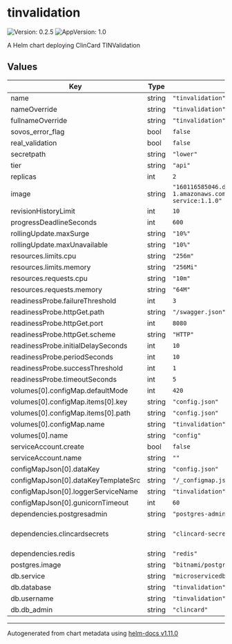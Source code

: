 # tinvalidation

![Version: 0.2.5](https://img.shields.io/badge/Version-0.2.5-informational?style=flat-square) ![AppVersion: 1.0](https://img.shields.io/badge/AppVersion-1.0-informational?style=flat-square)

A Helm chart deploying ClinCard TINValidation

## Values

| Key | Type | Default | Description |
|-----|------|---------|-------------|
| name | string | `"tinvalidation"` |  |
| nameOverride | string | `"tinvalidation"` |  |
| fullnameOverride | string | `"tinvalidation"` |  |
| sovos_error_flag | bool | `false` |  |
| real_validation | bool | `false` |  |
| secretpath | string | `"lower"` |  |
| tier | string | `"api"` |  |
| replicas | int | `2` |  |
| image | string | `"160116585046.dkr.ecr.us-east-1.amazonaws.com/clincard/tinvalidation-service:1.1.0"` |  |
| revisionHistoryLimit | int | `10` |  |
| progressDeadlineSeconds | int | `600` |  |
| rollingUpdate.maxSurge | string | `"10%"` |  |
| rollingUpdate.maxUnavailable | string | `"10%"` |  |
| resources.limits.cpu | string | `"256m"` |  |
| resources.limits.memory | string | `"256Mi"` |  |
| resources.requests.cpu | string | `"10m"` |  |
| resources.requests.memory | string | `"64M"` |  |
| readinessProbe.failureThreshold | int | `3` |  |
| readinessProbe.httpGet.path | string | `"/swagger.json"` |  |
| readinessProbe.httpGet.port | int | `8080` |  |
| readinessProbe.httpGet.scheme | string | `"HTTP"` |  |
| readinessProbe.initialDelaySeconds | int | `10` |  |
| readinessProbe.periodSeconds | int | `10` |  |
| readinessProbe.successThreshold | int | `1` |  |
| readinessProbe.timeoutSeconds | int | `5` |  |
| volumes[0].configMap.defaultMode | int | `420` |  |
| volumes[0].configMap.items[0].key | string | `"config.json"` |  |
| volumes[0].configMap.items[0].path | string | `"config.json"` |  |
| volumes[0].configMap.name | string | `"tinvalidation"` |  |
| volumes[0].name | string | `"config"` |  |
| serviceAccount.create | bool | `false` |  |
| serviceAccount.name | string | `""` |  |
| configMapJson[0].dataKey | string | `"config.json"` |  |
| configMapJson[0].dataKeyTemplateSrc | string | `"/_configmap.json.tpl"` |  |
| configMapJson[0].loggerServiceName | string | `"tinvalidation"` |  |
| configMapJson[0].gunicornTimeout | int | `60` |  |
| dependencies.postgresadmin | string | `"postgres-admin"` |  |
| dependencies.clincardsecrets | string | `"clincard-secret"` | Secrets dependency [clincard](https://github.com/Greenphire/clincard-config/tree/uat/charts/clincard) |
| dependencies.redis | string | `"redis"` |  |
| postgres.image | string | `"bitnami/postgresql:11.6.0-debian-9-r0"` |  |
| db.service | string | `"microservicedb-postgres"` |  |
| db.database | string | `"tinvalidation"` |  |
| db.username | string | `"tinvalidation"` |  |
| db.db_admin | string | `"clincard"` |  |

----------------------------------------------
Autogenerated from chart metadata using [helm-docs v1.11.0](https://github.com/norwoodj/helm-docs/releases/v1.11.0)

